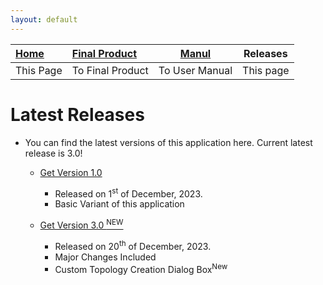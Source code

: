 ```yaml
---
layout: default
---
```


| [Home](./index.html) | [Final Product](./appImages.html) | [Manul](./manual.html) | Releases  |
|:---------------------|:----------------------------------|------------------------|-----------|
| This Page            | To Final Product                  | To User Manual         | This page |


# Latest Releases
- You can find the latest versions of this application here. Current latest release is 3.0!
  - <a href="./Releases/NS3-GUI V1.0.jar" download> Get Version 1.0 </a>

    - Released on 1<sup>st</sup> of December, 2023.
    - Basic Variant of this application
  
  - <a href="./Releases/NS3-GUI V3.0.jar" download> Get Version 3.0 <sup>NEW</sup> </a>
    
    - Released on 20<sup>th</sup> of December, 2023.
    - Major Changes Included
    - Custom Topology Creation Dialog Box<sup>New</sup>